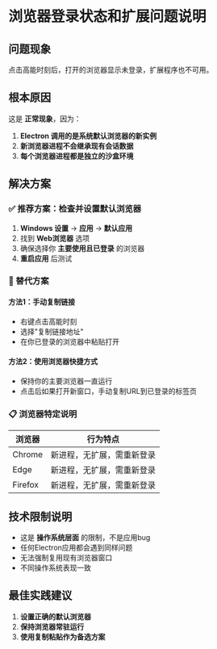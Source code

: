 # 浏览器登录状态和扩展问题说明

## 问题现象
点击高能时刻后，打开的浏览器显示未登录，扩展程序也不可用。

## 根本原因
这是 **正常现象**，因为：

1. **Electron 调用的是系统默认浏览器的新实例**
2. **新浏览器进程不会继承现有会话数据**
3. **每个浏览器进程都是独立的沙盒环境**

## 解决方案

### ✅ 推荐方案：检查并设置默认浏览器

1. **Windows 设置** → **应用** → **默认应用**
2. 找到 **Web浏览器** 选项
3. 确保选择你 **主要使用且已登录** 的浏览器
4. **重启应用** 后测试

### 🔧 替代方案

#### 方法1：手动复制链接
- 右键点击高能时刻
- 选择"复制链接地址"
- 在你已登录的浏览器中粘贴打开

#### 方法2：使用浏览器快捷方式
- 保持你的主要浏览器一直运行
- 点击后如果打开新窗口，手动复制URL到已登录的标签页

### 📋 浏览器特定说明

| 浏览器 | 行为特点 |
|--------|----------|
| Chrome | 新进程，无扩展，需重新登录 |
| Edge | 新进程，无扩展，需重新登录 |
| Firefox | 新进程，无扩展，需重新登录 |

## 技术限制说明
- 这是 **操作系统层面** 的限制，不是应用bug
- 任何Electron应用都会遇到同样问题
- 无法强制复用现有浏览器窗口
- 不同操作系统表现一致

## 最佳实践建议
1. **设置正确的默认浏览器**
2. **保持浏览器常驻运行**
3. **使用复制粘贴作为备选方案**